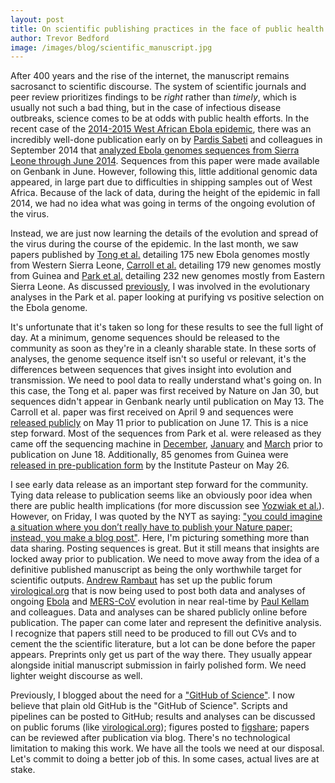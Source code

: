 ```yaml
---
layout: post
title: On scientific publishing practices in the face of public health crises
author: Trevor Bedford
image: /images/blog/scientific_manuscript.jpg
---
```


After 400 years and the rise of the internet, the manuscript remains sacrosanct to scientific discourse. The system of scientific journals and peer review prioritizes findings to be *right* rather than *timely*, which is usually not such a bad thing, but in the case of infectious disease outbreaks, science comes to be at odds with public health efforts. In the recent case of the [2014-2015 West African Ebola epidemic](https://en.wikipedia.org/wiki/Ebola_virus_epidemic_in_West_Africa), there was an incredibly well-done publication early on by [Pardis Sabeti](http://sabetilab.org/) and colleagues in September 2014 that [analyzed Ebola genomes sequences from Sierra Leone through June 2014](http://dx.doi.org/10.1126/science.1259657). Sequences from this paper were made available on Genbank in June. However, following this, little additional genomic data appeared, in large part due to difficulties in shipping samples out of West Africa. Because of the lack of data, during the height of the epidemic in fall 2014, we had no idea what was going in terms of the ongoing evolution of the virus.

Instead, we are just now learning the details of the evolution and spread of the virus during the course of the epidemic. In the last month, we saw papers published by [Tong et al.](http://dx.doi.org/10.1038/nature14490) detailing 175 new Ebola genomes mostly from Western Sierra Leone, [Carroll et al.](http://dx.doi.org/10.1038/nature14594) detailing 179 new genomes mostly from Guinea and [Park et al.](http://dx.doi.org/10.1016/j.cell.2015.06.007) detailing 232 new genomes mostly from Eastern Sierra Leone. As discussed [previously](/blog/ebola-transmission-dynamics/), I was involved in the evolutionary analyses in the Park et al. paper looking at purifying vs positive selection on the Ebola genome.

It's unfortunate that it's taken so long for these results to see the full light of day. At a minimum, genome sequences should be released to the community as soon as they're in a cleanly sharable state. In these sorts of analyses, the genome sequence itself isn't so useful or relevant, it's the differences between sequences that gives insight into evolution and transmission. We need to pool data to really understand what's going on. In this case, the Tong et al. paper was first received by Nature on Jan 30, but sequences didn't appear in Genbank nearly until publication on May 13. The Carroll et al. paper was first received on April 9 and sequences were [released publicly](http://evident-project.eu/newsevents/ebov-sequences/) on May 11 prior to publication on June 17. This is a nice step forward. Most of the sequences from Park et al. were released as they came off the sequencing machine in [December](http://virological.org/t/early-release-16-new-ebov-genomes-from-sierra-leone/72), [January](http://virological.org/t/mid-early-release-96-ebov-genomes-from-sierra-leone/96) and [March](http://virological.org/t/mid-early-release-152-ebov-genomes-from-sierra-leone/110) prior to publication on June 18. Additionally, 85 genomes from Guinea were [released in pre-publication form](ww.pasteur.fr/en/ebov-sequences-guinea) by the Institute Pasteur on May 26.

I see early data release as an important step forward for the community. Tying data release to publication seems like an obviously poor idea when there are public health implications (for more discussion see [Yozwiak et al.](http://www.nature.com/news/data-sharing-make-outbreak-research-open-access-1.16966)). However, on Friday, I was quoted by the NYT as saying: ["you could imagine a situation where you don’t really have to publish your Nature paper; instead, you make a blog post"](http://www.nytimes.com/2015/06/20/world/africa/genome-studies-show-how-ebola-spread-initially.html). Here, I'm picturing something more than data sharing. Posting sequences is great. But it still means that insights are locked away prior to publication. We need to move away from the idea of a definitive published manuscript as being the only worthwhile target for scientific outputs. [Andrew Rambaut](http://tree.bio.ed.ac.uk/) has set up the public forum [virological.org](http://virological.org/) that is now being used to post both data and analyses of ongoing [Ebola](http://virological.org/t/direct-deep-sequencing-in-sierra-leone-yields-73-new-ebov-genomes-from-february-may-2015/134) and [MERS-CoV](http://virological.org/t/preliminary-analysis-of-middle-east-respiratory-syndrome-coronavirus-mers-cov-sequences-from-korea-and-china/143) evolution in near real-time by [Paul Kellam](https://www.sanger.ac.uk/research/faculty/pkellam/) and colleagues. Data and analyses can be shared publicly online before publication. The paper can come later and represent the definitive analysis. I recognize that papers still need to be produced to fill out CVs and to cement the the scientific literature, but a lot can be done before the paper appears. Preprints only get us part of the way there. They usually appear alongside initial manuscript submission in fairly polished form. We need lighter weight discourse as well.

Previously, I blogged about the need for a ["GitHub of Science"](/blog/github-of-science/). I now believe that plain old GitHub is the "GitHub of Science". Scripts and pipelines can be posted to GitHub; results and analyses can be discussed on public forums (like [virological.org](http://virological.org/)); figures posted to [figshare](http://figshare.com/); papers can be reviewed after publication via blog. There's no technological limitation to making this work. We have all the tools we need at our disposal. Let's commit to doing a better job of this. In some cases, actual lives are at stake.
